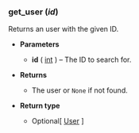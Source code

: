 ### get_user (*id*) [](https://discordpy.readthedocs.io/en/v1.7.3/api.html#discord.Client.get_user)

Returns an user with the given ID.

- **Parameters**

	- **id** ( [int](https://docs.python.org/3/library/functions.html#int) ) – The ID to search for.

- **Returns**

	- The user or `None` if not found.

- **Return type**

	- Optional[ [User](discord/Discord%20Models/User/User) ]

